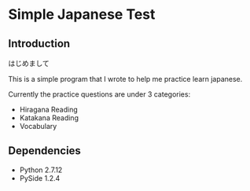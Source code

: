 # Simple Japanese Test

## Introduction

はじめまして

This is a simple program that I wrote to help me practice learn japanese.

Currently the practice questions are under 3 categories:
* Hiragana Reading
* Katakana Reading
* Vocabulary

## Dependencies

* Python 2.7.12
* PySide 1.2.4
